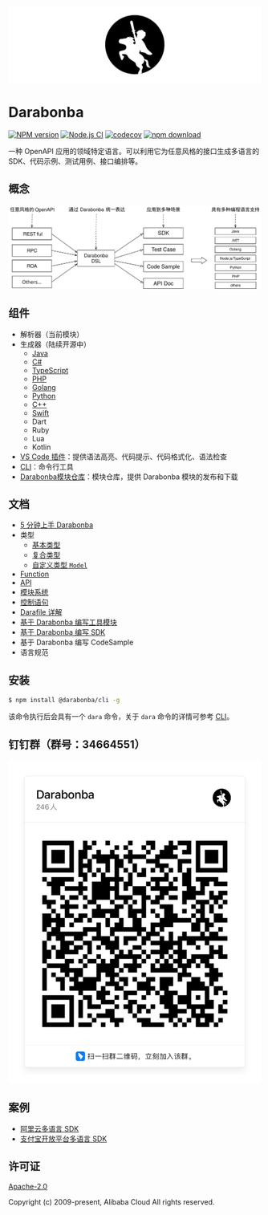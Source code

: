 ![Darabonba Logo](./fixtures/dara_logo.svg)

# Darabonba

[![NPM version][npm-image]][npm-url]
[![Node.js CI](https://github.com/aliyun/darabonba/actions/workflows/node.js.yml/badge.svg)](https://github.com/aliyun/darabonba/actions/workflows/node.js.yml)
[![codecov][cov-image]][cov-url]
[![npm download][download-image]][download-url]


[npm-image]: https://img.shields.io/npm/v/@darabonba/parser.svg?style=flat-square
[npm-url]: https://npmjs.org/package/@darabonba/parser
[cov-image]: https://codecov.io/gh/aliyun/darabonba/branch/master/graph/badge.svg
[cov-url]: https://codecov.io/gh/aliyun/darabonba
[download-image]: https://img.shields.io/npm/dm/@darabonba/parser.svg?style=flat-square
[download-url]: https://npmjs.org/package/@darabonba/parser

一种 OpenAPI 应用的领域特定语言。可以利用它为任意风格的接口生成多语言的 SDK、代码示例、测试用例、接口编排等。

## 概念

![Darabonba 概念图](./fixtures/concept.svg)

## 组件

- 解析器（当前模块）
- 生成器（陆续开源中）
  - [Java](https://github.com/aliyun/darabonba-java-generator)
  - [C#](https://github.com/aliyun/darabonba-csharp-generator)
  - [TypeScript](https://github.com/aliyun/darabonba-typescript-generator)
  - [PHP](https://github.com/aliyun/darabonba-php-generator)
  - [Golang](https://github.com/aliyun/darabonba-go-generator)
  - [Python](https://github.com/aliyun/darabonba-python-generator)
  - [C++](https://github.com/aliyun/darabonba-cpp-generator)
  - [Swift](https://github.com/aliyun/swift-generator)
  - Dart
  - Ruby
  - Lua
  - Kotlin
- [VS Code 插件](https://github.com/aliyun/darabonba-vscode)：提供语法高亮、代码提示、代码格式化、语法检查
- [CLI](https://github.com/aliyun/darabonba-cli)：命令行工具
- [Darabonba模块仓库](https://darabonba.api.aliyun.com/module)：模块仓库，提供 Darabonba 模块的发布和下载

## 文档

- [5 分钟上手 Darabonba](./doc/getting_started.md)
- 类型
  - [基本类型](./doc/types/basic_types.md)
  - [复合类型](./doc/types/complex_types.md)
  - [自定义类型 `Model`](./doc/types/model.md)
- [Function](./doc/function.md)
- [API](./doc/api.md)
- [模块系统](./doc/module.md)
- [控制语句](./doc/statements.md)
- [Darafile 详解](./doc/darafile.md)
- [基于 Darabonba 编写工具模块](./doc/demo_util.md)
- [基于 Darabonba 编写 SDK](./doc/demo_sdk.md)
- 基于 Darabonba 编写 CodeSample
- 语言规范

## 安装

```sh
$ npm install @darabonba/cli -g
```

该命令执行后会具有一个 `dara` 命令，关于 `dara` 命令的详情可参考 [CLI](https://github.com/aliyun/darabonba-cli)。

## 钉钉群（群号：34664551）

![Darabonba钉钉群](./fixtures/qrcode.svg)

## 案例

- [阿里云多语言 SDK](https://github.com/aliyun/alibabacloud-sdk)
- [支付宝开放平台多语言 SDK](https://github.com/alipay/alipay-easysdk)

## 许可证

[Apache-2.0](/LICENSE)

Copyright (c) 2009-present, Alibaba Cloud All rights reserved.
